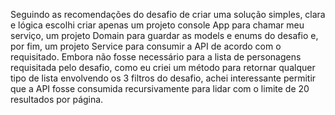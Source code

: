Seguindo as recomendações do desafio de criar uma solução simples, clara e lógica escolhi criar apenas um projeto console App para chamar meu serviço, um projeto Domain para guardar as models e enums do desafio e, por fim, um projeto Service para consumir a API de acordo com o requisitado.
Embora não fosse necessário para a lista de personagens requisitada pelo desafio, como eu criei um método para retornar qualquer tipo de lista envolvendo os 3 filtros do desafio, achei interessante permitir que a API fosse consumida recursivamente para lidar com o limite de 20 resultados por página.

